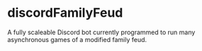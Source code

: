 # discordFamilyFeud
A fully scaleable Discord bot currently programmed to run many asynchronous games of a modified family feud. 
